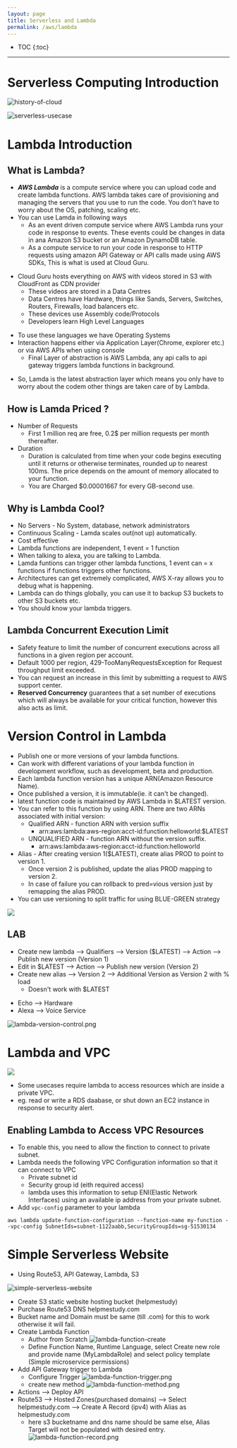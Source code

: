 ```yaml
---
layout: page
title: Serverless and Lambda
permalink: /aws/lambda
---
```


- TOC
{:toc}

---

# Serverless Computing Introduction

![history-of-cloud]({{site.cdn}}/aws/serverless/history-of-cloud.png)

![serverless-usecase]({{site.cdn}}/aws/serverless/serverless-usecase.png)

# Lambda Introduction

## What is Lambda?
- ***AWS Lambda*** is a compute service where you can upload code and create lambda functions. AWS lambda takes care of provisioning and managing the servers that you use to run the code. You don't have to worry about the OS, patching, scaling etc.
- You can use Lamda in following ways
    - As an event driven compute service where AWS Lambda runs your code in response to events. These events could be changes in data in ana Amazon S3 bucket or an Amazon DynamoDB table.
    - As a compute service to run your code in response to HTTP requests using amazon API Gateway or API calls made using AWS SDKs, This is what is used at Cloud Guru.

* Cloud Guru hosts everything on AWS with videos stored in S3 with CloudFront as CDN provider
  - These videos are stored in a Data Centres
  - Data Centres have Hardware, things like Sands, Servers, Switches, Routers, Firewalls, load balancers etc.
  - These devices use Assembly code/Protocols
  - Developers learn High Level Languages
- To use these languages we have Operating Systems
- Interaction happens either via Application Layer(Chrome, explorer etc.) or via AWS APIs when using console
  - Final Layer of abstraction is AWS Lambda, any api calls to api gateway  triggers lambda functions in background.
* So, Lamda is the latest abstraction layer which means you only have to worry about the codem other things are taken care of by Lambda.

## How is Lamda Priced ?
- Number of Requests
    - First 1 million req are free, 0.2$ per million requests per month thereafter.
- Duration
    - Duration is calculated from time when your code begins executing until it returns or otherwise terminates, rounded up to nearest 100ms. The price depends on the amount of memory allocated to your function.
    - You are Charged $0.00001667 for every GB-second use.

## Why is Lambda Cool?
- No Servers - No System, database, network administrators
- Continuous Scaling - Lamda scales out(not up) automatically.
- Cost effective
- Lambda functions are independent, 1 event = 1 function
- When talking to alexa, you are talking to Lambda.
- Lamda funtions can trigger other lambda functions, 1 event can = x functions if functions triggers other functions.
- Architectures can get extremely complicated, AWS X-ray allows you to debug what is happening.
- Lambda can do things globally, you can use it to backup S3 buckets to other S3 buckets etc.
- You should know your lambda triggers.

## Lambda Concurrent Execution Limit
- Safety feature to limit the number of concurrent executions across all functions in a given region per account.
- Default 1000 per region, 429-TooManyRequestsException for Request throughput limit exceeded.
- You can request an increase in this limit by submitting a request to AWS support center.
- **Reserved Concurrency** guarantees that a set number of executions which will always be available for your critical function, however this also acts as limit.

# Version Control in Lambda

- Publish one or more versions of your lambda functions.
- Can work with different variations of your lambda function in development workflow, such as development, beta and production.
- Each lambda function version has a unique ARN(Amazon Resource Name).
- Once published a version, it is immutable(ie. it can't be changed).
- latest function code is maintained by AWS Lambda in $LATEST version.
- You can refer to this function by using ARN. There are two ARNs associated with initial version:
    - Qualified ARN - function ARN with version suffix
        - arn:aws:lambda:aws-region:acct-id:function:helloworld:$LATEST
    - UNQUALIFIED ARN - function ARN without the version suffix.
        - arn:aws:lambda:aws-region:acct-id:function:helloworld
- Alias - After creating version 1($LATEST), create alias PROD to point to version 1.
    - Once version 2 is published, update the alias PROD mapping to version 2.
    - In case of failure you can rollback to pred=vious version just by remapping the alias PROD.
- You can use versioning to split traffic for using BLUE-GREEN strategy

![]({{site.cdn}}/aws/serverlesl/../serverless/lambda-alias.png)

## LAB

- Create new lambda --> Qualifiers --> Version ($LATEST) --> Action --> Publish new version (Version 1)
- Edit in $LATEST --> Action --> Publish new version (Version 2)
- Create new alias --> Version 2 --> Additional Version as Version 2 with % load
    - Doesn't work with $LATEST

* Echo --> Hardware
* Alexa --> Voice Service

![lambda-version-control.png]({{site.cdn}}/aws/serverless/lambda-version-control.png)

# Lambda and VPC

![]({{site.cdn}}/aws/serverless/lambda-and-vpc.png)

- Some usecases require lambda to access resources which are inside a private VPC.
- eg. read or write a RDS daabase, or shut down an EC2 instance in response to security alert.

## Enabling Lambda to Access VPC Resources
- To enable this, you need to allow the finction to connect to private subnet.
- Lambda needs the following VPC Configuration information so that it can connect to VPC
  - Private subnet id
  - Security group id (eith required access)
  - lambda uses this information to setup ENI(Elastic Network Interfaces) using an available ip address from your private subnet.
- Add `vpc-config` parameter to your lambda

```
aws lambda update-function-configuration --function-name my-function --vpc-config SubnetIds=subnet-1122aabb,SecurityGroupIds=sg-51530134
```

# Simple Serverless Website

- Using Route53, API Gateway, Lambda, S3

![simple-serverless-website]({{site.cdn}}/aws/serverless/simple-serverless-website.png)

- Create S3 static website hosting bucket (helpmestudy)
- Purchase Route53 DNS helpmestudy.com
- Bucket name and Domain must be same (till .com) for this to work otherwise it will fail.
- Create Lambda Function
    - Author from Scratch
    ![lambda-function-create]({{site.cdn}}/aws/serverless/lambda-function-create.png)
    - Define Function Name, Runtime Language, select Create new role and provide name (MyLambdaRole) and select policy template (Simple microservice permissions)
- Add API Gateway trigger to Lambda
    - Configure Trigger
    ![lambda-function-trigger.png]({{site.cdn}}/aws/serverless/lambda-function-trigger.png)
    - create new method
    ![lambda-function-method.png]({{site.cdn}}/aws/serverless/lambda-function-method.png)
- Actions --> Deploy API
- Route53 --> Hosted Zones(purchased domains) --> Select helpmestudy.com --> Create A Record (ipv4) with Alias as helpmestudy.com
    - here s3 bucketname and dns name should be same else, Alias Target will not be populated with desired entry.
    ![lambda-function-record.png]({{site.cdn}}/aws/serverless/lambda-function-record.png)
